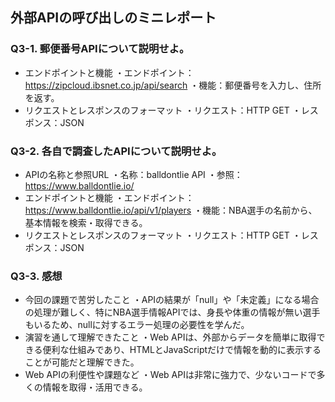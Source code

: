 ## 外部APIの呼び出しのミニレポート
### Q3-1. 郵便番号APIについて説明せよ。
* エンドポイントと機能
・エンドポイント：https://zipcloud.ibsnet.co.jp/api/search
・機能：郵便番号を入力し、住所を返す。
* リクエストとレスポンスのフォーマット
・リクエスト：HTTP GET
・レスポンス：JSON
### Q3-2. 各自で調査したAPIについて説明せよ。
* APIの名称と参照URL
・名称：balldontlie API
・参照：https://www.balldontlie.io/
* エンドポイントと機能
・エンドポイント：https://www.balldontlie.io/api/v1/players
・機能：NBA選手の名前から、基本情報を検索・取得できる。
* リクエストとレスポンスのフォーマット
・リクエスト：HTTP GET
・レスポンス：JSON
### Q3-3. 感想
* 今回の課題で苦労したこと
・APIの結果が「null」や「未定義」になる場合の処理が難しく、特にNBA選手情報APIでは、身長や体重の情報が無い選手もいるため、nullに対するエラー処理の必要性を学んだ。
* 演習を通して理解できたこと
・Web APIは、外部からデータを簡単に取得できる便利な仕組みであり、HTMLとJavaScriptだけで情報を動的に表示することが可能だと理解できた。
* Web APIの利便性や課題など
・Web APIは非常に強力で、少ないコードで多くの情報を取得・活用できる。
